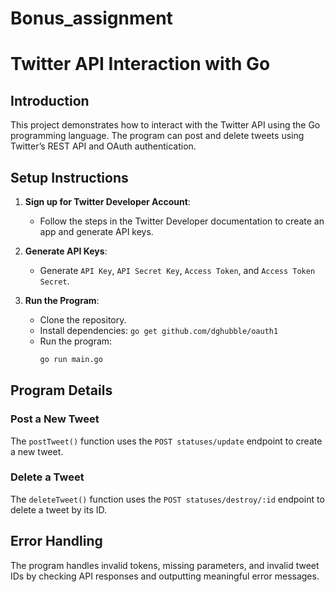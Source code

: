 # Bonus_assignment
# Twitter API Interaction with Go

## Introduction
This project demonstrates how to interact with the Twitter API using the Go programming language. The program can post and delete tweets using Twitter’s REST API and OAuth authentication.

## Setup Instructions

1. **Sign up for Twitter Developer Account**: 
   - Follow the steps in the Twitter Developer documentation to create an app and generate API keys.

2. **Generate API Keys**: 
   - Generate `API Key`, `API Secret Key`, `Access Token`, and `Access Token Secret`.

3. **Run the Program**:
   - Clone the repository.
   - Install dependencies: `go get github.com/dghubble/oauth1`
   - Run the program:
     ```bash
     go run main.go
     ```

## Program Details

### Post a New Tweet
The `postTweet()` function uses the `POST statuses/update` endpoint to create a new tweet.

### Delete a Tweet
The `deleteTweet()` function uses the `POST statuses/destroy/:id` endpoint to delete a tweet by its ID.

## Error Handling
The program handles invalid tokens, missing parameters, and invalid tweet IDs by checking API responses and outputting meaningful error messages.

